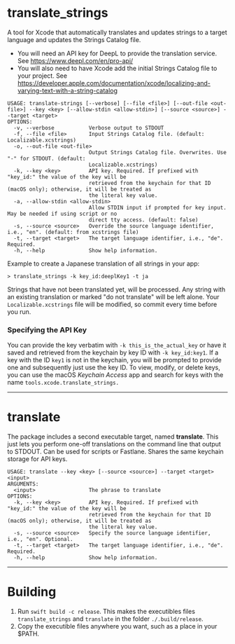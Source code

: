 # translate_strings
A tool for Xcode that automatically translates and updates strings to a target language and updates the Strings Catalog file.

* You will need an API key for DeepL to provide the translation service.
  See https://www.deepl.com/en/pro-api/
* You will also need to have Xcode add the initial Strings Catalog file to your project. 
  See https://developer.apple.com/documentation/xcode/localizing-and-varying-text-with-a-string-catalog

```
USAGE: translate-strings [--verbose] [--file <file>] [--out-file <out-file>] --key <key> [--allow-stdin <allow-stdin>] [--source <source>] --target <target>
OPTIONS:
  -v, --verbose           Verbose output to STDOUT
  -f, --file <file>       Input Strings Catalog file. (default: Localizable.xcstrings)
  -o, --out-file <out-file>
                          Output Strings Catalog file. Overwrites. Use "-" for STDOUT. (default:
                          Localizable.xcstrings)
  -k, --key <key>         API key. Required. If prefixed with "key_id:" the value of the key will be
                          retrieved from the keychain for that ID (macOS only); otherwise, it will be treated as
                          the literal key value.
  -a, --allow-stdin <allow-stdin>
                          Allow STDIN input if prompted for key input. May be needed if using script or no
                          direct tty access. (default: false)
  -s, --source <source>   Override the source language identifier, i.e., "en". (default: from xcstrings file)
  -t, --target <target>   The target language identifier, i.e., "de". Required.
  -h, --help              Show help information.
```

Example to create a Japanese translation of all strings in your app:
```
> translate_strings -k key_id:deeplKey1 -t ja
```

Strings that have not been translated yet, will be processed. Any string with an existing translation or marked "do not translate" will be left alone. Your `Localizable.xcstrings` file will be modified, so commit every time before you run.

### Specifying the API Key
You can provide the key verbatim with `-k this_is_the_actual_key` or have it saved and retrieved from the keychain by key ID with `-k key_id:key1`. If a key with the ID `key1` is not in the keychain, you will be prompted to provide one and subsequently just use the key ID. To view, modify, or delete keys, you can use the macOS _Keychain Access_ app and search for keys with the name `tools.xcode.translate_strings.`

---

# translate
The package includes a second executable target, named **translate**. This just lets you perform one-off translations on the command line that output to STDOUT. Can be used for scripts or Fastlane. Shares the same keychain storage for API keys.

```
USAGE: translate --key <key> [--source <source>] --target <target> <input>
ARGUMENTS:
  <input>                 The phrase to translate
OPTIONS:
  -k, --key <key>         API key. Required. If prefixed with "key_id:" the value of the key will be
                          retrieved from the keychain for that ID (macOS only); otherwise, it will be treated as
                          the literal key value.
  -s, --source <source>   Specify the source language identifier, i.e., "en". Optional.
  -t, --target <target>   The target language identifier, i.e., "de". Required.
  -h, --help              Show help information.
```

---

# Building

1. Run `swift build -c release`. This makes the executibles files `translate_strings` and `translate` in the folder `./.build/release`.
2. Copy the executible files anywhere you want, such as a place in your $PATH.
